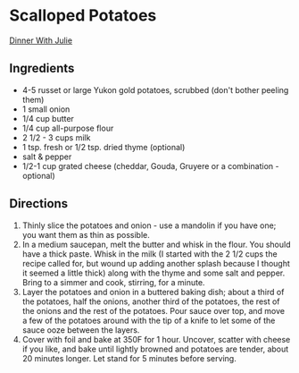 # Scalloped Potatoes

[Dinner With Julie](http://www.dinnerwithjulie.com/recipe/classic-scalloped-potatoes/)

## Ingredients
* 4-5 russet or large Yukon gold potatoes, scrubbed (don't bother peeling them)
* 1 small onion
* 1/4 cup butter
* 1/4 cup all-purpose flour
* 2 1/2 - 3 cups milk
* 1 tsp. fresh or 1/2 tsp. dried thyme (optional)
* salt & pepper
* 1/2-1 cup grated cheese (cheddar, Gouda, Gruyere or a combination - optional)

## Directions
1. Thinly slice the potatoes and onion - use a mandolin if you have one; you want them as thin as possible.
2. In a medium saucepan, melt the butter and whisk in the flour. You should have a thick paste. Whisk in the milk (I started with the 2 1/2 cups the recipe called for, but wound up adding another splash because I thought it seemed a little thick) along with the thyme and some salt and pepper. Bring to a simmer and cook, stirring, for a minute.
3. Layer the potatoes and onion in a buttered baking dish; about a third of the potatoes, half the onions, another third of the potatoes, the rest of the onions and the rest of the potatoes. Pour sauce over top, and move a few of the potatoes around with the tip of a knife to let some of the sauce ooze between the layers.
4. Cover with foil and bake at 350F for 1 hour. Uncover, scatter with cheese if you like, and bake until lightly browned and potatoes are tender, about 20 minutes longer. Let stand for 5 minutes before serving.
